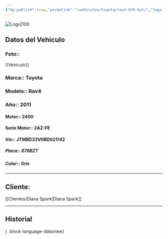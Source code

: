```yaml
---
{"dg-publish":true,"permalink":"/vehiculos/toyota/rav4-676-bzt/","tags":["Toyota"]}
---
```


![Logo|100](https://lh3.googleusercontent.com/drive-viewer/AEYmBYSpcK6uqBUJHU1Zm8MP7HBK8KT1E9hSR1Ft4JQwDPtpQiFoL4c1ncHqULCwO1olD-1WG5Kk9U-jh7jaZPXfqyxL0-aeRg=s1600)

## Datos del Vehículo 
### Foto:: 
![Vehículo](

### Marca:: Toyota 
### Modelo:: Rav4
### Año:: 2011
#### Motor:: 2400
#### Serie Motor:: 2AZ-FE
#### Vin:: JTMBD33V0BD021142
##### Placa:: 676BZT
##### Color:: Gris
---

## Cliente:

[[Clientes/Diana Spark\|Diana Spark]]

---

## Historial


{ .block-language-dataview} 
